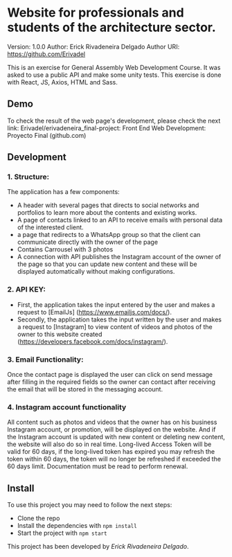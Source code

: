 # Website for professionals and students of the architecture sector.
Version: 1.0.0
Author: Erick Rivadeneira Delgado
Author URI: https://github.com/Erivadel

This is an exercise for General Assembly Web Development Course. It was asked to use
a public API and make some unity tests. This exercise is done with React, JS, Axios,
HTML and Sass.

## Demo

To check the result of the web page's development, please check the next link: 
Erivadel/erivadeneira_final-project: Front End Web Development: Proyecto Final (github.com)
## Development

### 1. Structure:

The application has a few components:

- A header with several pages that directs to social networks and portfolios to learn more about the contents and existing works.
- A page of contacts linked to an API to receive emails with personal data of the interested client.
- a page that redirects to a WhatsApp group so that the client can communicate directly with the owner of the page  
- Contains Carrousel with 3 photos
- A connection with API publishes the Instagram account of the owner of the page so that you can update new content and these will be displayed automatically without making configurations.
### 2. API KEY:
- First, the application takes the input entered by the user and makes a request to [EmailJs] (https://www.emailjs.com/docs/).
- Secondly, the application takes the input written by the user and makes a request to [Instagram] to view content of videos and photos of the owner to this website created (https://developers.facebook.com/docs/instagram/).

### 3. Email Functionality:

Once the contact page is displayed the user can click on send message after filling in the required fields so the owner can contact after receiving the email that will be stored in the messaging account.

### 4. Instagram account functionality

All content such as photos and videos that the owner has on his business Instagram account, or promotion, will be displayed on the website. And if the Instagram account is updated with new content or deleting new content, the website will also do so in real time.
Long-lived Access Token will be valid for 60 days, if the long-lived token has expired you may refresh the token within 60 days, the token will no longer be refreshed if exceeded the 60 days limit. Documentation must be read to perform renewal.



## Install

To use this project you may need to follow the next steps:
- Clone the repo
- Install the dependencies with `npm install`
- Start the project with `npm start`

This project has been developed by *Erick Rivadeneira Delgado*.
